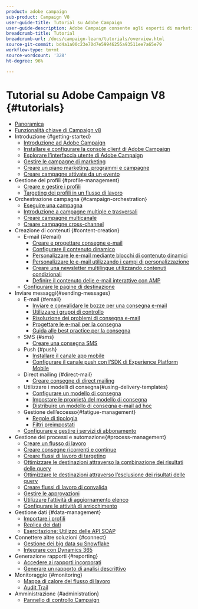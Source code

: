 ```yaml
---
product: adobe campaign
sub-product: Campaign V8
user-guide-title: Tutorial su Adobe Campaign
user-guide-description: Adobe Campaign consente agli esperti di marketing di progettare esperienze cliente per diversi canali e fornisce un ambiente per l’orchestrazione visiva delle campagne, la gestione delle interazioni in tempo reale e l’esecuzione cross-channel.
breadcrumb-title: Tutorial
breadcrumb-url: /docs/campaign-learn/tutorials/overview.html
source-git-commit: bd4a1a00c23e70d7e59946255a93511ee7a65e79
workflow-type: tm+mt
source-wordcount: '328'
ht-degree: 96%

---
```



# Tutorial su Adobe Campaign V8 {#tutorials}

+ [Panoramica](/help/overview.md)
+ [Funzionalità chiave di Campaign v8](https://experienceleague.adobe.com/docs/campaign/campaign-v8/start/whats-new.html?lang=it)
+ Introduzione {#getting-started}
   + [Introduzione ad Adobe Campaign](/help/get-started/introduction-to-adobe-campaign.md)
   + [Installare e configurare la console client di Adobe Campaign](/help/get-started/install-and-set-up-the-adobe-campaign-client-console.md)
   + [Esplorare l’interfaccia utente di Adobe Campaign](/help/get-started/explore-the-adobe-campaign-user-interface.md)
   + [Gestire le campagne di marketing](/help/get-started/manage-marketing-campaigns.md)
   + [Creare un piano marketing, programmi e campagne](/help/get-started/create-a-marketing-plan-programs-and-campaigns.md)
   + [Creare campagne attivate da un evento](/help/get-started/create-event-triggered-campaigns.md)
+ Gestione dei profili {#profile-management}
   + [Creare e gestire i profili](/help/profile-management/create-and-manage-profiles.md)
   + [Targeting dei profili in un flusso di lavoro](/help/profile-management/target-profiles-in-a-workflow.md)
+ Orchestrazione campagna {#campaign-orchestration}
   + [Eseguire una campagna](/help/orchestrate-campaigns/execute-a-campaign.md)
   + [Introduzione a campagne multiple e trasversali](/help/orchestrate-campaigns/introduction-to-cross-and-multi-channel-campaigns.md)
   + [Creare campagne multicanale](/help/orchestrate-campaigns/multi-channel-campaigns.md)
   + [Creare campagne cross-channel](/help/orchestrate-campaigns/cross-channel-campaigns.md)
+ Creazione di contenuti {#content-creation}
   + E-mail {#email}
      + [Creare e progettare consegne e-mail](/help/content-creation/create-and-design-email-deliveries.md)
      + [Configurare il contenuto dinamico](/help/content-creation/configure-dynamic-content.md)
      + [Personalizzare le e-mail mediante blocchi di contenuto dinamici](/help/content-creation/personalize-using-dynamic-content-blocks.md)
      + [Personalizzare le e-mail utilizzando i campi di personalizzazione](/help/content-creation/personalize-emails-using-personalization-fields.md)
      + [Creare una newsletter multilingue utilizzando contenuti condizionali](/help/content-creation/create-a-multilingual-newsletter-using-conditional-content.md)
      + [Definire il contenuto delle e-mail interattive con AMP](/help/content-creation/design-interactive-email-content-with-amp.md)
   + [Configurare le pagine di destinazione](/help/content-creation/configure-landingpages.md)
+ Inviare messaggi{#sending-messages}
   + E-mail {#email}
      + [Inviare e convalidare le bozze per una consegna e-mail ](/help/send-messages/email/send-and-validate-proofs.md)
      + [Utilizzare i gruppi di controllo](/help/send-messages/email/use-control-groups.md)
      + [Risoluzione dei problemi di consegna e-mail](/help/send-messages/email/troubleshoot-email-delivery-issues.md)
      + [Progettare le e-mail per la consegna](/help/send-messages/email/design-emails-for-deliverability.md)
      + [Guida alle best practice per la consegna](https://experienceleague.adobe.com/docs/deliverability-learn/deliverability-best-practice-guide/introduction.html?lang=it)
   + SMS {#sms}
      + [Creare una consegna SMS](/help/send-messages/mobile/create-an-sms-delivery.md)
   + Push {#push}
      + [Installare il canale app mobile](/help/send-messages/mobile/install-the-mobile-app.md)
      + [Configurare il canale push con l’SDK di Experience Platform Mobile](/help/send-messages/mobile/configure-push-using-aep-mobile-sdk.md)
   + Direct mailing {#direct-mail}
      + [Creare consegne di direct mailing](/help/send-messages/direct-mail/create-direct-mail-deliveries.md)
   + Utilizzare i modelli di consegna{#using-delivery-templates}
      + [Configurare un modello di consegna](/help/send-messages/use-delivery-templates/configure-a-delivery-template.md)
      + [Impostare le proprietà del modello di consegna](/help/send-messages/use-delivery-templates/set-delivery-template-properties.md)
      + [Distribuire un modello di consegna e-mail ad hoc](/help/send-messages/use-delivery-templates/deploy-ad-hoc-email-delivery-template.md)
   + Gestione dell’eccesso{#fatigue-management}
      + [Regole di tipologia](/help/send-messages/fatigue-management/typology-rules-for-fatigue-management.md)
      + [Filtri preimpostati](/help/send-messages/fatigue-management/fatigue-management-using-filters.md)
   + [Configurare e gestire i servizi di abbonamento](/help/send-messages/configure-and-manage-subscription-services.md)
+ Gestione dei processi e automazione{#process-management}
   + [Creare un flusso di lavoro](/help/process-management/create-a-workflow.md)
   + [Creare consegne ricorrenti e continue](/help/process-management/recurring-deliveries.md)
   + [Creare flussi di lavoro di targeting](/help/process-management/create-a-targeting-workflow.md)
   + [Ottimizzare le destinazioni attraverso la combinazione dei risultati delle query](/help/process-management/refine-targets-by-combining-query-results.md)
   + [Ottimizzare le destinazioni attraverso l’esclusione dei risultati delle query](/help/process-management/refine-targets-by-excluding-query-results.md)
   + [Creare flussi di lavoro di convalida](/help/process-management/create-validation-workflows.md)
   + [Gestire le approvazioni](/help/process-management/manage-approvals.md)
   + [Utilizzare l’attività di aggiornamento elenco](/help/process-management/use-the-update-list-activity.md)
   + [Configurare le attività di arricchimento](/help/process-management/enrichment-activity.md)
+ Gestione dati {#data-management}
   + [Importare i profili](/help/data-management/import-profiles.md)
   + [Replica dei dati](/help/data-management/data-replication.md)
   + [Esercitazione: Utilizzo delle API SOAP](https://experienceleague.adobe.com/docs/campaign-learn/using-soap-apis/introduction.html?lang=en)
+ Connettere altre soluzioni {#connect}
   + [Gestione dei big data su Snowflake](/help/connect/big-data-segmentation-on-snowflake.md)
   + [Integrare con Dynamics 365](/help/connect/dynamics365-integration.md)
+ Generazione rapporti {#reporting}
   + [Accedere ai rapporti incorporati](/help/reporting/access-built-in-reports.md)
   + [Generare un rapporto di analisi descrittivo](/help/reporting/generate-a-descriptive-analysis-report.md)
+ Monitoraggio {#monitoring}
   + [Mappa di calore del flusso di lavoro](/help/monitoring/workflow-heatmap.md)
   + [Audit Trail](/help/monitoring/audit-trail.md)
+ Amministrazione {#administration}
   + [Pannello di controllo Campaign](https://experienceleague.adobe.com/docs/campaign-learn/control-panel/control-panel-overview.html?lang=it)
